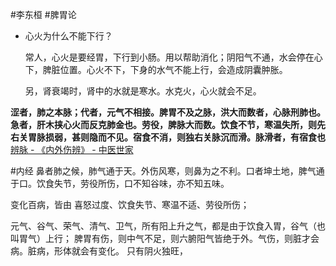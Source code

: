 #李东桓 #脾胃论




- 心火为什么不能下行？
  
  常人，心火是要经胃，下行到小肠。用以帮助消化；阴阳气不通，水会停在心下，脾脏位置。心火不下，下身的水气不能上行，会造成阴囊肿胀。
  
  另，肾衰竭时，肾中的水就是寒水。水克火，心火就会不足。



**涩者，肺之本脉；代者，元气不相接。脾胃不及之脉，洪大而数者，心脉刑肺也。急者，肝木挟心火而反克肺金也。劳役，脾脉大而数。饮食不节，寒温失所，则先右关胃脉损弱，甚则隐而不见。宿食不消，则独右关脉沉而滑。脉滑者，有宿食也**  [辨脉 - 《内外伤辨》 - 中医世家](https://www.zysj.com.cn/lilunshuji/neiwaishangbian5702/297-3-2.html)



#内经 
鼻者肺之候，肺气通于天。外伤风寒，则鼻为之不利。口者坤土地，脾气通于口。饮食失节，劳役所伤，口不知谷味，亦不知五味。


变化百病，皆由 喜怒过度、饮食失节、寒温不适、劳役所伤；

元气、谷气、荣气、清气、卫气，所有阳上升之气，都是由于饮食入胃，谷气（也叫胃气）上行；
脾胃有伤，则中气不足，则六腑阳气皆绝于外。气伤，则脏才会病。脏病，形体就会有变化。
只有阴火独旺，



















